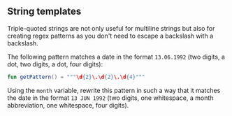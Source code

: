 ## String templates

Triple-quoted strings are not only useful for multiline strings but also
for creating regex patterns as you don't need to escape a backslash with a backslash.

The following pattern matches a date in the format `13.06.1992`
(two digits, a dot, two digits, a dot, four digits):

```kotlin
fun getPattern() = """\d{2}\.\d{2}\.\d{4}"""
```

Using the `month` variable, rewrite this pattern in such a way that it matches the date in the format `13 JUN 1992`
(two digits, one whitespace, a month abbreviation, one whitespace, four digits).
